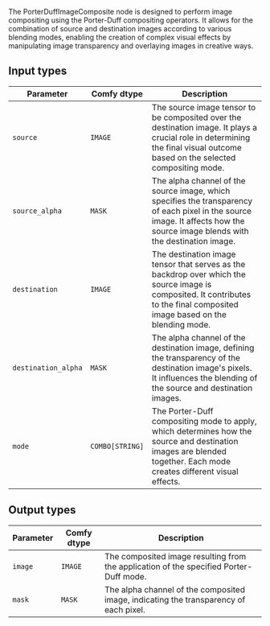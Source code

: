 
The PorterDuffImageComposite node is designed to perform image compositing using the Porter-Duff compositing operators. It allows for the combination of source and destination images according to various blending modes, enabling the creation of complex visual effects by manipulating image transparency and overlaying images in creative ways.
## Input types

| Parameter | Comfy dtype | Description |
| --------- | ------------ | ----------- |
| `source`  | `IMAGE`     | The source image tensor to be composited over the destination image. It plays a crucial role in determining the final visual outcome based on the selected compositing mode. |
| `source_alpha` | `MASK` | The alpha channel of the source image, which specifies the transparency of each pixel in the source image. It affects how the source image blends with the destination image. |
| `destination` | `IMAGE` | The destination image tensor that serves as the backdrop over which the source image is composited. It contributes to the final composited image based on the blending mode. |
| `destination_alpha` | `MASK` | The alpha channel of the destination image, defining the transparency of the destination image's pixels. It influences the blending of the source and destination images. |
| `mode` | `COMBO[STRING]` | The Porter-Duff compositing mode to apply, which determines how the source and destination images are blended together. Each mode creates different visual effects. |

## Output types

| Parameter | Comfy dtype | Description |
| --------- | ------------ | ----------- |
| `image`   | `IMAGE`     | The composited image resulting from the application of the specified Porter-Duff mode. |
| `mask`    | `MASK`      | The alpha channel of the composited image, indicating the transparency of each pixel. |